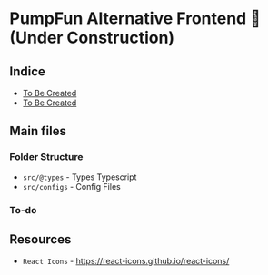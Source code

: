# PumpFun Alternative Frontend 🚀 (Under Construction)

## Indice
- [To Be Created](#main-files)
- [To Be Created](#api-endpoints)

## Main files

### Folder Structure
- `src/@types` - Types Typescript
- `src/configs` - Config Files

### To-do

## Resources

- `React Icons` - https://react-icons.github.io/react-icons/ 